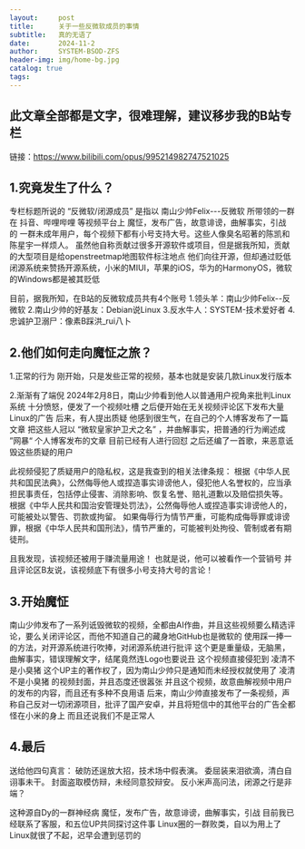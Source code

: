 ```yaml
---
layout:     post
title:      关于一些反微软成员的事情
subtitle:   真的无语了
date:       2024-11-2
author:     SYSTEM-BSOD-ZFS
header-img: img/home-bg.jpg
catalog: true
tags:
---
```

## 此文章全部都是文字，很难理解，建议移步我的B站专栏
链接：https://www.bilibili.com/opus/995214982747521025

## 1.究竟发生了什么？
专栏标题所说的 “反微软/闭源成员” 是指以 南山少帅Felix---反微软 所带领的一群在 抖音、哔哩哔哩 等视频平台上 魔怔，发布广告，故意诽谤，曲解事实，引战 的 一群未成年用户，每个视频下都有小号支持大号。这些人像臭名昭著的陈凯和陈星宇一样烦人。
虽然他自称贡献过很多开源软件或项目，但是据我所知，贡献的大型项目是给openstreetmap地图软件标注地点
他们向往开源，但却通过贬低闭源系统来赞扬开源系统，小米的MIUI，苹果的iOS，华为的HarmonyOS，微软的Windows都是被其贬低

目前，据我所知，在B站的反微软成员共有4个账号
1.领头羊：南山少帅Felix--反微软
2.南山少帅的好基友：Debian说Linux
3.反水牛人：SYSTEM-技术爱好者
4.忠诚护卫溺尸：像素B踩洪_rui八卜

## 2.他们如何走向魔怔之旅？
1.正常的行为
刚开始，只是发些正常的视频，基本也就是安装几款Linux发行版本

2.渐渐有了端倪
2024年2月8日，南山少帅看到他人以普通用户视角来批判Linux系统
十分愤怒，便发了一个视频吐槽
之后便开始在无关视频评论区下发布大量Linux的广告
后来，有人提出质疑
他感到很生气，在自己的个人博客发布了一篇文章
把这些人冠以 “微软皇家护卫犬之名” ，并曲解事实，把普通的行为阐述成 ”网暴“ 
个人博客发布的文章
目前已经有人进行回怼
之后还编了一首歌，来恶意诋毁这些质疑的用户

此视频侵犯了质疑用户的隐私权，这是我查到的相关法律条规：
根据《中华人民共和国民法典》，公然侮辱他人或捏造事实诽谤他人，侵犯他人名誉权的，应当承担民事责任，包括停止侵害、消除影响、恢复名誉、赔礼道歉以及赔偿损失等。
根据《中华人民共和国治安管理处罚法》，公然侮辱他人或捏造事实诽谤他人的，可能被处以警告、罚款或拘留。
如果侮辱行为情节严重，可能构成侮辱罪或诽谤罪，根据《中华人民共和国刑法》，情节严重的，可能被判处拘役、管制或者有期徒刑。

且我发现，该视频还被用于赚流量用途！
也就是说，他可以被看作一个营销号
并且评论区B友说，该视频底下有很多小号支持大号的言论！

## 3.开始魔怔
南山少帅发布了一系列诋毁微软的视频，全都由AI作曲，并且这些视频要么精选评论，要么关闭评论区，而他不知道自己的藏身地GitHub也是微软的
使用踩一捧一的方法，对开源系统进行吹捧，对闭源系统进行批评
这个更是重量级，无脑黑，曲解事实，错误理解文字，结尾竟然连Logo也要说丑
这个视频直接侵犯到 凌清不是小臭猪 这个UP主的著作权了，因为南山少帅只是通知而未经授权就使用了 凌清不是小臭猪 的视频封面，并且态度还很嚣张
并且这个视频，故意曲解视频中用户的发布的内容，而且还有多种不良用语
后来，南山少帅直接发布了一条视频，声称自己反对一切闭源项目，批评了国产安卓，并且将短信中的其他平台的广告全都怪在小米的身上
而且还说我们不是正常人

## 4.最后
送给他四句真言：
破防还逞放大招，技术场中假表演。 
委屈装来泪欲滴，清白自诩事未干。 
封面盗取模仿辩，未经同意狡辩安。
反小米声高问法，闭源之行是非端？

这种源自Dy的一群神经病
魔怔，发布广告，故意诽谤，曲解事实，引战
目前我已经联系了客服，和五位UP共同探讨这件事
Linux圈的一群败类，自以为用上了Linux就很了不起，迟早会遭到惩罚的​


